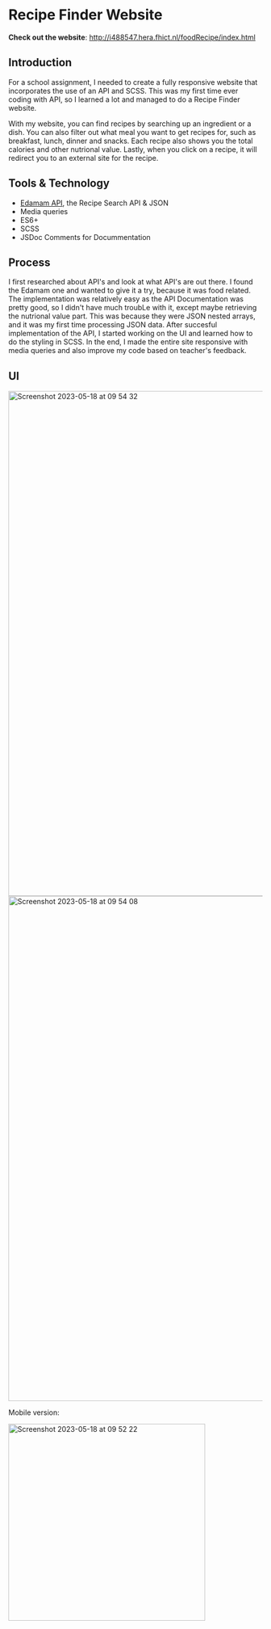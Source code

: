 # Recipe Finder Website

**Check out the website**: http://i488547.hera.fhict.nl/foodRecipe/index.html 

## Introduction

For a school assignment, I needed to create a fully responsive website that incorporates the use of an API and SCSS. This was my first time ever coding with API, so I learned a lot and managed to do a Recipe Finder website.

With my website, you can find recipes by searching up an ingredient or a dish. You can also filter out what meal you want to get recipes for, such as breakfast, lunch, dinner and snacks. Each recipe also shows you the total calories and other nutrional value. Lastly, when you click on a recipe, it will redirect you to an external site for the recipe.

## Tools & Technology

- [Edamam API](https://developer.edamam.com/edamam-recipe-api), the Recipe Search API & JSON
- Media queries
- ES6+
- SCSS
- JSDoc Comments for Docummentation

## Process

I first researched about API's and look at what API's are out there. I found the Edamam one and wanted to give it a try, because it was food related. The implementation was relatively easy as the API Documentation was pretty good, so I didn't have much troubLe with it, except maybe retrieving the nutrional value part. This was because they were JSON nested arrays, and it was my first time processing JSON data. After succesful implementation of the API, I started working on the UI and learned how to do the styling in SCSS. In the end, I made the entire site responsive with media queries and also improve my code based on teacher's feedback.


## UI

<img width="1000" alt="Screenshot 2023-05-18 at 09 54 32" src="https://github.com/mendaayy/Recipe-Finder/assets/122844229/838efb2c-fe0c-4703-9a1a-65f9e57ac163">
<img width="1000" alt="Screenshot 2023-05-18 at 09 54 08" src="https://github.com/mendaayy/Recipe-Finder/assets/122844229/9ba308f8-d7c1-42be-9871-7e60c47ec40a">



Mobile version:

<img width="390" alt="Screenshot 2023-05-18 at 09 52 22" src="https://github.com/mendaayy/Recipe-Finder/assets/122844229/87371c78-4ac2-40ac-b093-30c4b6184266">
